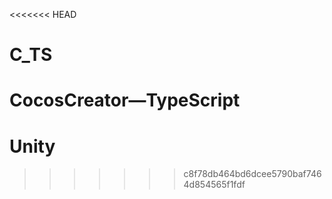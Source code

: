 <<<<<<< HEAD
# C_TS
CocosCreator—TypeScript
=======
# Unity
>>>>>>> c8f78db464bd6dcee5790baf7464d854565f1fdf

